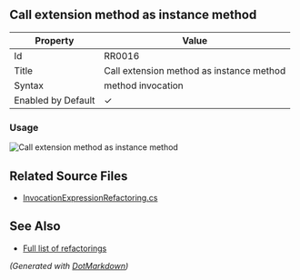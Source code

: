 ## Call extension method as instance method

| Property           | Value                                    |
| ------------------ | ---------------------------------------- |
| Id                 | RR0016                                   |
| Title              | Call extension method as instance method |
| Syntax             | method invocation                        |
| Enabled by Default | &#x2713;                                 |

### Usage

![Call extension method as instance method](../../images/refactorings/CallExtensionMethodAsInstanceMethod.png)

## Related Source Files

* [InvocationExpressionRefactoring.cs](../../src/Refactorings/CSharp/Refactorings/InvocationExpressionRefactoring.cs)

## See Also

* [Full list of refactorings](Refactorings.md)

*\(Generated with [DotMarkdown](http://github.com/JosefPihrt/DotMarkdown)\)*